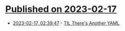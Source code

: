 # [Published on 2023-02-17](index.md)

* [2023-02-17, 02:39:47](https://news.ycombinator.com/item?id=34830015) - [TIL There&#x27;s Another YAML](http://www.yaml.de)
